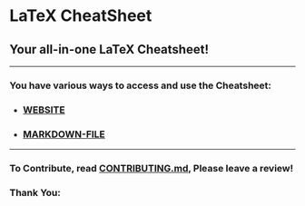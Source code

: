 # LaTeX CheatSheet

## Your all-in-one LaTeX Cheatsheet!
---

### You have various ways to access and use the Cheatsheet:

- ### [WEBSITE](https://latex-cheatsheet.vercel.app/)
- ### [MARKDOWN-FILE](MARKDOWN/Cheatsheet_MD.md)


---

### To Contribute, read [CONTRIBUTING.md](CONTRIBUTING.md), Please leave a review!

### Thank You:


